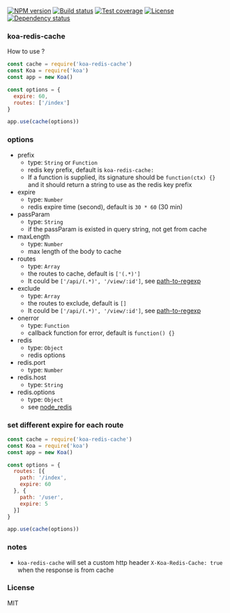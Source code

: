 
[![NPM version][npm-img]][npm-url]
[![Build status][travis-img]][travis-url]
[![Test coverage][coveralls-img]][coveralls-url]
[![License][license-img]][license-url]
[![Dependency status][david-img]][david-url]

### koa-redis-cache

How to use ?

```js
const cache = require('koa-redis-cache')
const Koa = require('koa')
const app = new Koa()

const options = {
  expire: 60,
  routes: ['/index']
}

app.use(cache(options))
```

### options

* prefix
  - type: `String` or `Function`
  - redis key prefix, default is `koa-redis-cache:`
  - If a function is supplied, its signature should be `function(ctx) {}` and it should return a string to use as the redis key prefix
* expire
  - type: `Number`
  - redis expire time (second), default is `30 * 60` (30 min)
* passParam
  - type: `String`
  - if the passParam is existed in query string, not get from cache
* maxLength
  - type: `Number`
  - max length of the body to cache
* routes
  - type: `Array`
  - the routes to cache, default is `['(.*)']`
  - It could be `['/api/(.*)', '/view/:id']`, see [path-to-regexp](https://github.com/pillarjs/path-to-regexp)
* exclude
  - type: `Array`
  - the routes to exclude, default is `[]`
  - It could be `['/api/(.*)', '/view/:id']`, see [path-to-regexp](https://github.com/pillarjs/path-to-regexp)
* onerror
  - type: `Function`
  - callback function for error, default is `function() {}`
* redis
  - type: `Object`
  - redis options
* redis.port
  - type: `Number`
* redis.host
  - type: `String`
* redis.options
  - type: `Object`
  - see [node_redis](https://github.com/mranney/node_redis)

### set different expire for each route

```js
const cache = require('koa-redis-cache')
const Koa = require('koa')
const app = new Koa()

const options = {
  routes: [{
    path: '/index',
    expire: 60
  }, {
    path: '/user',
    expire: 5
  }]
}

app.use(cache(options))
```

### notes

* `koa-redis-cache` will set a custom http header `X-Koa-Redis-Cache: true` when the response is from cache

### License
MIT

[npm-img]: https://img.shields.io/npm/v/koa-redis-cache.svg?style=flat-square
[npm-url]: https://npmjs.org/package/koa-redis-cache
[travis-img]: https://img.shields.io/travis/coderhaoxin/koa-redis-cache.svg?style=flat-square
[travis-url]: https://travis-ci.org/coderhaoxin/koa-redis-cache
[coveralls-img]: https://img.shields.io/coveralls/coderhaoxin/koa-redis-cache.svg?style=flat-square
[coveralls-url]: https://coveralls.io/r/coderhaoxin/koa-redis-cache?branch=master
[license-img]: http://img.shields.io/badge/license-MIT-green.svg?style=flat-square
[license-url]: http://opensource.org/licenses/MIT
[david-img]: https://img.shields.io/david/coderhaoxin/koa-redis-cache.svg?style=flat-square
[david-url]: https://david-dm.org/coderhaoxin/koa-redis-cache
